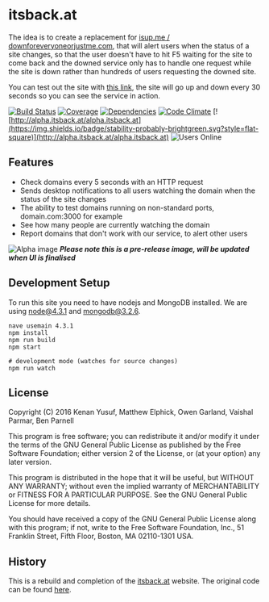 # itsback.at

The idea is to create a replacement for [isup.me / downforeveryoneorjustme.com](http://isup.me), that will alert users when the status of a site changes, so that the user doesn't have to hit F5 waiting for the site to come back and the downed service only has to handle one request while the site is down rather than hundreds of users requesting the downed site. 

You can test out the site with [this link](http://alpha.itsback.at/owen.cymru:1234), the site will go up and down every 30 seconds so you can see the service in action. 

[![Build Status](https://img.shields.io/travis/aardvarks/itsback.at.svg?style=flat-square)](https://travis-ci.org/aardvarks/itsback.at)
[![Coverage](https://img.shields.io/codecov/c/github/aardvarks/itsback.at.svg?style=flat-square)](https://codecov.io/github/aardvarks/itsback.at)
[![Dependencies](https://img.shields.io/david/aardvarks/itsback.at.svg?style=flat-square)](https://david-dm.org/aardvarks/itsback.at)
[![Code Climate](https://img.shields.io/codeclimate/github/aardvarks/itsback.at.svg?style=flat-square)](https://codeclimate.com/github/aardvarks/itsback.at)
[![http://alpha.itsback.at/alpha.itsback.at](https://img.shields.io/badge/stability-probably-brightgreen.svg?style=flat-square)](http://alpha.itsback.at/alpha.itsback.at)
![Users Online](http://apibadg.es/badge?api=alpha.itsback.at%2Fusers)

## Features

* Check domains every 5 seconds with an HTTP request
* Sends desktop notifications to all users watching the domain when the status of the site changes
* The ability to test domains running on non-standard ports, domain<span></span>.com:3000 for example
* See how many people are currently watching the domain 
* Report domains that don't work with our service, to alert other users


![Alpha image](http://i.imgur.com/cZuYyzI.png)
***Please note this is a pre-release image, will be updated when UI is finalised***

## Development Setup

To run this site you need to have nodejs and MongoDB installed. We are using node@4.3.1 and mongodb@3.2.6.

```
nave usemain 4.3.1
npm install
npm run build
npm start

# development mode (watches for source changes)
npm run watch
```

## License
Copyright (C) 2016 Kenan Yusuf, Matthew Elphick, Owen Garland, Vaishal Parmar, Ben Parnell

This program is free software; you can redistribute it and/or modify
it under the terms of the GNU General Public License as published by
the Free Software Foundation; either version 2 of the License, or
(at your option) any later version.

This program is distributed in the hope that it will be useful,
but WITHOUT ANY WARRANTY; without even the implied warranty of
MERCHANTABILITY or FITNESS FOR A PARTICULAR PURPOSE.  See the
GNU General Public License for more details.

You should have received a copy of the GNU General Public License along
with this program; if not, write to the Free Software Foundation, Inc.,
51 Franklin Street, Fifth Floor, Boston, MA 02110-1301 USA.


## History
This is a rebuild and completion of the [itsback.at](http://itsback.at) website. The original code can be found [here](https://github.com/bag-man/nodeup).
